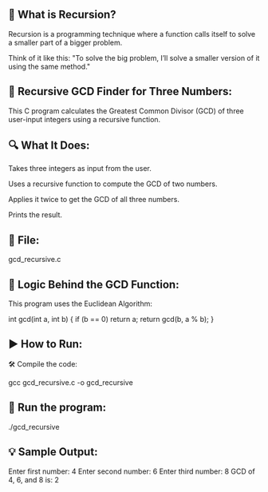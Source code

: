 🔁 What is Recursion?
---------------------
Recursion is a programming technique where a function calls itself to solve a smaller part of a bigger problem.

Think of it like this: "To solve the big problem, I’ll solve a smaller version of it using the same method."

🧮 Recursive GCD Finder for Three Numbers:
------------------------------------------
This C program calculates the Greatest Common Divisor (GCD) of three user-input integers using a recursive function.

🔍 What It Does:
----------------
Takes three integers as input from the user.

Uses a recursive function to compute the GCD of two numbers.

Applies it twice to get the GCD of all three numbers.

Prints the result.

📂 File:
--------
gcd_recursive.c

🧠 Logic Behind the GCD Function:
---------------------------------
This program uses the Euclidean Algorithm:

int gcd(int a, int b) {
    if (b == 0)
        return a;
    return gcd(b, a % b);
}

▶️ How to Run:
-------------
🛠️ Compile the code:

gcc gcd_recursive.c -o gcd_recursive

🚀 Run the program:
-------------------
./gcd_recursive

💡 Sample Output:
-----------------
Enter first number: 4
Enter second number: 6
Enter third number: 8
GCD of 4, 6, and 8 is: 2
